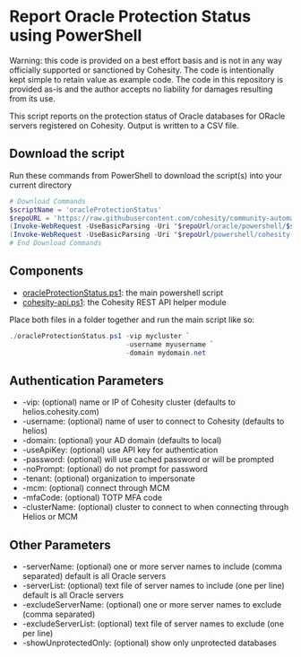 # Report Oracle Protection Status using PowerShell

Warning: this code is provided on a best effort basis and is not in any way officially supported or sanctioned by Cohesity. The code is intentionally kept simple to retain value as example code. The code in this repository is provided as-is and the author accepts no liability for damages resulting from its use.

This script reports on the protection status of Oracle databases for ORacle servers registered on Cohesity. Output is written to a CSV file.

## Download the script

Run these commands from PowerShell to download the script(s) into your current directory

```powershell
# Download Commands
$scriptName = 'oracleProtectionStatus'
$repoURL = 'https://raw.githubusercontent.com/cohesity/community-automation-samples/main'
(Invoke-WebRequest -UseBasicParsing -Uri "$repoUrl/oracle/powershell/$scriptName/$scriptName.ps1").content | Out-File "$scriptName.ps1"; (Get-Content "$scriptName.ps1") | Set-Content "$scriptName.ps1"
(Invoke-WebRequest -UseBasicParsing -Uri "$repoUrl/powershell/cohesity-api/cohesity-api.ps1").content | Out-File cohesity-api.ps1; (Get-Content cohesity-api.ps1) | Set-Content cohesity-api.ps1
# End Download Commands
```

## Components

* [oracleProtectionStatus.ps1](https://raw.githubusercontent.com/cohesity/community-automation-samples/main/oracle/powershell/oracleProtectionStatus/oracleProtectionStatus.ps1): the main powershell script
* [cohesity-api.ps1](https://raw.githubusercontent.com/cohesity/community-automation-samples/main/powershell/cohesity-api/cohesity-api.ps1): the Cohesity REST API helper module

Place both files in a folder together and run the main script like so:

```powershell
./oracleProtectionStatus.ps1 -vip mycluster `
                             -username myusername `
                             -domain mydomain.net
```

## Authentication Parameters

* -vip: (optional) name or IP of Cohesity cluster (defaults to helios.cohesity.com)
* -username: (optional) name of user to connect to Cohesity (defaults to helios)
* -domain: (optional) your AD domain (defaults to local)
* -useApiKey: (optional) use API key for authentication
* -password: (optional) will use cached password or will be prompted
* -noPrompt: (optional) do not prompt for password
* -tenant: (optional) organization to impersonate
* -mcm: (optional) connect through MCM
* -mfaCode: (optional) TOTP MFA code
* -clusterName: (optional) cluster to connect to when connecting through Helios or MCM

## Other Parameters

* -serverName: (optional) one or more server names to include (comma separated) default is all Oracle servers
* -serverList: (optional) text file of server names to include (one per line) default is all Oracle servers
* -excludeServerName: (optional) one or more server names to exclude (comma separated)
* -excludeServerList: (optional) text file of server names to exclude (one per line)
* -showUnprotectedOnly: (optional) show only unprotected databases
